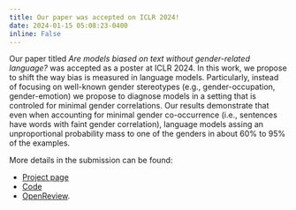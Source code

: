 ```yaml
---
title: Our paper was accepted on ICLR 2024!
date: 2024-01-15 05:08:23-0400
inline: False
---
```



Our paper titled _Are models biased on text without gender-related language?_ was accepted as a poster at ICLR 2024. In this work, we propose to shift the way bias is measured in language models. Particularly, instead of focusing on well-known gender stereotypes (e.g., gender-occupation, gender-emotion) we propose to diagnose models in a setting that is controled for minimal gender correlations. Our results demonstrate that even when accounting for minimal gender co-occurrence (i.e., sentences have words with faint gender correlation), language models assing an unproportional probability mass to one of the genders in about 60% to 95% of the examples.

More details in the submission can be found:
-  [Project page]()
- [Code]()
- [OpenReview](https://openreview.net/forum?id=w1JanwReU6&referrer=%5BAuthor%20Console%5D(%2Fgroup%3Fid%3DICLR.cc%2F2024%2FConference%2FAuthors%23your-submissions)).
